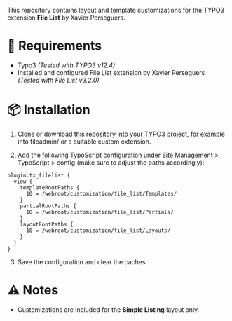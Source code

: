 This repository contains layout and template customizations for the TYPO3 extension **File List** by Xavier Perseguers.

# 🔧 Requirements
* Typo3 *(Tested with TYPO3 v12.4)*
* Installed and configured File List extension by Xavier Perseguers *(Tested with File List v3.2.0)*
  
# 📦 Installation
1. Clone or download this repository into your TYPO3 project, for example into fileadmin/ or a suitable custom extension.

2. Add the following TypoScript configuration under Site Management > TypoScript > config (make sure to adjust the paths accordingly):
```
plugin.tx_filelist {
  view {
    templateRootPaths {
      10 = /webroot/customization/file_list/Templates/
    }
    partialRootPaths {
      10 = /webroot/customization/file_list/Partials/
    }
    layoutRootPaths {
      10 = /webroot/customization/file_list/Layouts/
    }
  }
}
```

3. Save the configuration and clear the caches.

# ⚠️ Notes
* Customizations are included for the **Simple Listing** layout only.
